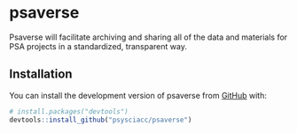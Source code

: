 
<!-- README.md is generated from README.Rmd. Please edit that file -->

# psaverse

<!-- badges: start -->
<!-- badges: end -->

Psaverse will facilitate archiving and sharing all of the data and
materials for PSA projects in a standardized, transparent way.

## Installation

You can install the development version of psaverse from
[GitHub](https://github.com/) with:

``` r
# install.packages("devtools")
devtools::install_github("psysciacc/psaverse")
```
